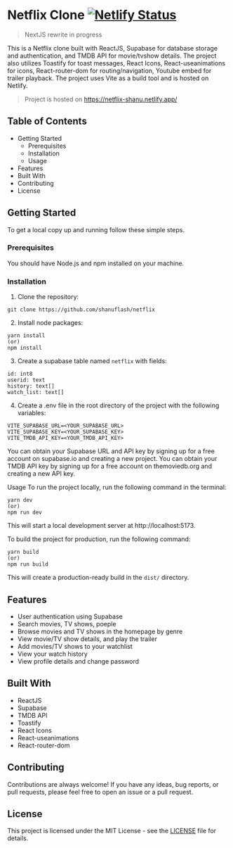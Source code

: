 # Netflix Clone  [![Netlify Status](https://api.netlify.com/api/v1/badges/db483b71-08a4-4a68-832a-e675f2eb4c0b/deploy-status)](https://app.netlify.com/sites/netflix-shanu/deploys)
> NextJS rewrite in progress

This is a Netflix clone built with ReactJS, Supabase for database storage and authentication, and TMDB API for movie/tvshow details. The project also utilizes Toastify for toast messages, React Icons, React-useanimations for icons, React-router-dom for routing/navigation, Youtube embed for trailer playback. The project uses Vite as a build tool and is hosted on Netlify.

>Project is hosted on https://netflix-shanu.netlify.app/  
## Table of Contents
- Getting Started
  - Prerequisites
  - Installation
  - Usage
- Features
- Built With
- Contributing
- License

## Getting Started
To get a local copy up and running follow these simple steps.

### Prerequisites
You should have Node.js and npm installed on your machine.

### Installation
1. Clone the repository:

```
git clone https://github.com/shanuflash/netflix
```

2. Install node packages:
```
yarn install
(or)
npm install
```

3. Create a supabase table named `netflix` with fields:
```
id: int8
userid: text
history: text[]
watch_list: text[]
```

4. Create a .env file in the root directory of the project with the following variables:
```
VITE_SUPABASE_URL=<YOUR_SUPABASE_URL>
VITE_SUPABASE_KEY=<YOUR_SUPABASE_KEY>
VITE_TMDB_API_KEY=<YOUR_TMDB_API_KEY>
```
You can obtain your Supabase URL and API key by signing up for a free account on supabase.io and creating a new project. You can obtain your TMDB API key by signing up for a free account on themoviedb.org and creating a new API key.

Usage
To run the project locally, run the following command in the terminal:

```
yarn dev
(or)
npm run dev
```
This will start a local development server at http://localhost:5173.

To build the project for production, run the following command:

```
yarn build
(or)
npm run build
```
This will create a production-ready build in the `dist/` directory.

## Features
- User authentication using Supabase
- Search movies, TV shows, poeple
- Browse movies and TV shows in the homepage by genre
- View movie/TV show details, and play the trailer
- Add movies/TV shows to your watchlist
- View your watch history
- View profile details and change password

## Built With
- ReactJS
- Supabase
- TMDB API
- Toastify
- React Icons
- React-useanimations
- React-router-dom

## Contributing
Contributions are always welcome! If you have any ideas, bug reports, or pull requests, please feel free to open an issue or a pull request.

## License
This project is licensed under the MIT License - see the [LICENSE](https://github.com/shanuflash/netflix/blob/main/LICENSE) file for details.
